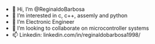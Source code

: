 - 👋 Hi, I’m @ReginaldoBarbosa
- 👀 I’m interested in c, c++, assemly and python  
- 🌱 I’m Electronic Engineer
- 💞️ I’m looking to collaborate on microcontroller systems 
- 📫 Linkedin: linkedin.com/in/reginaldobarbosa1998/

<!---
ReginaldoBarbosa is a electronic engineering. 
--->
